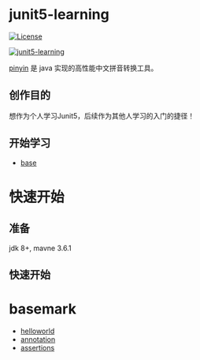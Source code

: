 junit5-learning
=====================================
[![License](http://img.shields.io/:license-apache-brightgreen.svg)](http://www.apache.org/licenses/LICENSE-2.0.html)

[![junit5-learning](https://github.com/inpcs2007/junit5-learning/doc/logo.jpg)](https://github.com/inpcs2007/junit5-learning/doc/logo.jpg)

[pinyin](https://github.com/houbb/pinyin) 是 java 实现的高性能中文拼音转换工具。


## 创作目的

想作为个人学习Junit5，后续作为其他人学习的入门的捷径！


## 开始学习

- [base](#basemark)

# 快速开始

## 准备

jdk 8+, mavne 3.6.1

## 快速开始

# basemark
- [helloworld](https://github.com/inpcs2007/junit5-learning/doc/base/helloworld.md)
- [annotation](https://github.com/inpcs2007/junit5-learning/doc/base/annotation.md)
- [assertions](https://github.com/inpcs2007/junit5-learning/doc/base/assertions.md)


